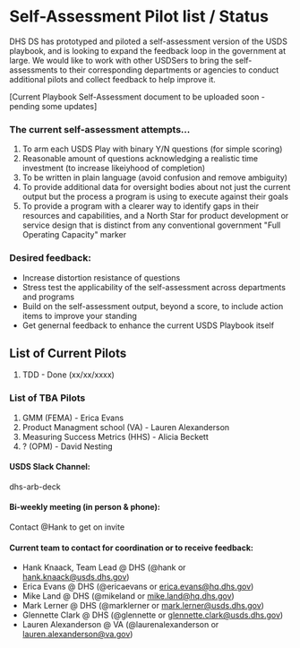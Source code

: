 # Self-Assessment Pilot list / Status
DHS DS has prototyped and piloted a self-assessment version of the USDS playbook, and is looking to expand the feedback loop in the government at large.  We would like to work with other USDSers to bring the self-assessments to their corresponding departments or agencies to conduct additional pilots and collect feedback to help improve it.

[Current Playbook Self-Assessment document to be uploaded soon - pending some updates]

### The current self-assessment attempts...
1. To arm each USDS Play with binary Y/N questions (for simple scoring)
2. Reasonable amount of questions acknowledging a realistic time investment (to increase likeiyhood of completion)
3. To be written in plain language (avoid confusion and remove ambiguity)
4. To provide additional data for oversight bodies about not just the current output but the process a program is using to execute against their goals
5. To provide a program with a clearer way to identify gaps in their resources and capabilities, and a North Star for product development or service design that is distinct from any conventional government "Full Operating Capacity" marker

### Desired feedback:
- Increase distortion resistance of questions
- Stress test the applicability of the self-assessment across departments and programs
- Build on the self-assessment output, beyond a score, to include action items to improve your standing
- Get genernal feedback to enhance the current USDS Playbook itself

## List of Current Pilots
1. TDD - Done (xx/xx/xxxx)

### List of TBA Pilots
1. GMM (FEMA) - Erica Evans
2. Product Managment school (VA) - Lauren Alexanderson
3. Measuring Success Metrics (HHS) - Alicia Beckett
4. ? (OPM) - David Nesting

#### USDS Slack Channel: 
dhs-arb-deck

#### Bi-weekly meeting (in person & phone): 
Contact @Hank to get on invite

#### Current team to contact for coordination or to receive feedback:
- Hank Knaack, Team Lead @ DHS (@hank or hank.knaack@usds.dhs.gov)
- Erica Evans @ DHS (@ericaevans or erica.evans@hq.dhs.gov)
- Mike Land @ DHS (@mikeland or mike.land@hq.dhs.gov)
- Mark Lerner @ DHS (@marklerner or mark.lerner@usds.dhs.gov)
- Glennette Clark @ DHS (@glennette or glennette.clark@usds.dhs.gov)
- Lauren Alexanderson @ VA (@laurenalexanderson or lauren.alexanderson@va.gov)
